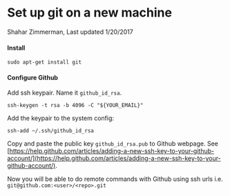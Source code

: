 # Set up git on a new machine
Shahar Zimmerman, Last updated 1/20/2017

#### Install
    
    sudo apt-get install git

#### Configure Github

Add ssh keypair. Name it `github_id_rsa`.

    ssh-keygen -t rsa -b 4096 -C "${YOUR_EMAIL}"

Add the keypair to the system config:

    ssh-add ~/.ssh/github_id_rsa

Copy and paste the public key `github_id_rsa.pub` to Github webpage. See [https://help.github.com/articles/adding-a-new-ssh-key-to-your-github-account/](https://help.github.com/articles/adding-a-new-ssh-key-to-your-github-account/).

Now you will be able to do remote commands with Github using ssh urls i.e. `git@github.com:<user>/<repo>.git`
